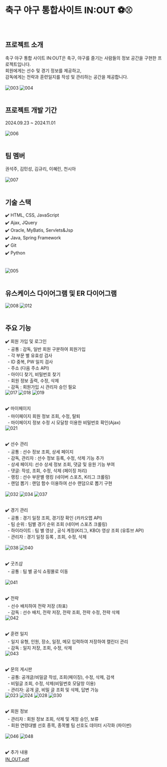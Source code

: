 # 축구 야구 통합사이트 IN:OUT ⚽⚾
<br>

## 프로젝트 소개 
축구 야구 통합 사이트 IN:OUT은 축구, 야구를 즐기는 사람들의 정보 공간을 구현한 프로젝트입니다.<br>
회원에게는 선수 및 경기 정보를 제공하고,<br>
감독에게는 전략과 훈련일지를 작성 및 관리하는 공간을 제공합니다.<br><br>
![003](https://github.com/user-attachments/assets/d7233bd5-566a-4b31-aef5-1cf1d9fcc52b)
![004](https://github.com/user-attachments/assets/2c01417c-af5c-4e5b-ac4b-5adea244c211)
<br><br>

## 프로젝트 개발 기간
2024.09.23 ~ 2024.11.01
<br><br>
![006](https://github.com/user-attachments/assets/9243e42d-768e-4566-94b8-898afccc923f)
<br><br>

## 팀 멤버
권석주, 김민성, 김규리, 이혜린, 천시아
<br><br>
![007](https://github.com/user-attachments/assets/5dd7aa03-a0fc-426c-8239-ab1b12fcedd2)
<br><br>

## 기술 스택
✔️ HTML, CSS, JavaScript<br>
✔️ Ajax, JQuery<br>
✔️ Oracle, MyBatis, Servlets&Jsp<br>
✔️ Java, Spring Framework<br>
✔️ Git<br>
✔️ Python<br><br>  
![005](https://github.com/user-attachments/assets/a839f7e0-4dd2-448d-bd70-08dfde3cce7c)
<br><br>

## 유스케이스 다이어그램 및 ER 다이어그램
![008](https://github.com/user-attachments/assets/74b632e5-69ff-4e64-bee7-7cb7f3ec378b)
![012](https://github.com/user-attachments/assets/f4c76750-2811-46d5-8158-7c6b0d523353)
<br><br>

## 주요 기능
✔️ 회원 가입 및 로그인<br>
&nbsp; - 공통 : 감독, 일반 회원 구분하여 회원가입<br>
&nbsp; - 각 부문 별 유효성 검사<br>
&nbsp; - ID 중복, PW 일치 검사<br>
&nbsp; - 주소 (다음 주소 API)<br>
&nbsp; - 아이디 찾기, 비밀번호 찾기<br>
&nbsp; - 회원 정보 출력, 수정, 삭제<br>
&nbsp; - 감독 : 회원가입 시 관리자 승인 필요<br>
![017](https://github.com/user-attachments/assets/901e562c-7b39-4615-965a-b788940b0885)
![018](https://github.com/user-attachments/assets/ef9e04f7-aa12-45f9-9f93-b1f3d1559b2b)
![019](https://github.com/user-attachments/assets/b9700197-113a-453c-98a0-4a5e372838fe)
<br><br>

✔️ 마이페이지<br>
&nbsp; - 마이페이지 회원 정보 조회, 수정, 탈퇴<br>
&nbsp; - 마이페이지 정보 수정 시 모달창 이용한 비밀번호 확인(Ajax)<br>
![021](https://github.com/user-attachments/assets/f2a45c40-eef1-46dc-a117-073e5ca398c5)
<br><br>

✔️ 선수 관리<br>
&nbsp; - 공통 : 선수 정보 조회, 상세 페이지<br>
&nbsp; - 감독, 관리자 : 선수 정보 등록, 수정, 삭제 기능 추가<br>
&nbsp; - 상세 페이지: 선수 상세 정보 조회, 댓글 및 응원 기능 부여<br>
&nbsp; - 댓글: 작성, 조회, 수정, 삭제 (페이징 처리)<br>
&nbsp; - 랭킹 : 선수 부문별 랭킹 (네이버 스포츠, K리그 크롤링)<br>
&nbsp; - 랜덤 뽑기 : 랜덤 함수 이용하여 선수 랜덤으로 뽑기 구현<br><br>
![032](https://github.com/user-attachments/assets/54ba386e-4ef0-4a68-97c6-a2f56caae786)
![034](https://github.com/user-attachments/assets/921b9adc-2a38-4359-a0fb-41cf17031e49)
![037](https://github.com/user-attachments/assets/c7eaa4ca-fc2c-4d28-ac35-3b88c7679791)
<br><br>

✔️ 경기 관리<br> 
&nbsp; - 공통 : 경기 일정 조회, 경기장 확인 (카카오맵 API) <br>
&nbsp; - 팀 순위 : 팀별 경기 순위 조회 (네이버 스포츠 크롤링)<br>
&nbsp; - 하이라이트 : 팀 별 영상 , 공식 계정(K리그, KBO) 영상 조회 (유튜브 API)<br>
&nbsp; - 관리자 : 경기 일정 등록 , 조회, 수정, 삭제<br><br>
![038](https://github.com/user-attachments/assets/27779eb8-2600-43ea-a78d-f139b34097ca)
![040](https://github.com/user-attachments/assets/8c943812-35d1-46d4-ab80-93c4b2cdb3d7)
<br><br>

✔️ 굿즈샵<br>
&nbsp; - 공통 : 팀 별 공식 쇼핑몰로 이동<br><br>
![041](https://github.com/user-attachments/assets/587532b0-3d46-44ee-94a9-bc5c08bf2982)
<br><br>
 
✔️ 전략<br>
&nbsp; - 선수 배치하여 전략 저장 (좌표)<br>
&nbsp; - 감독 : 선수 배치, 전략 저장, 전략 조회, 전략 수정, 전략 삭제 <br>
![042](https://github.com/user-attachments/assets/984177ef-ac00-4fad-9406-03086b249c8f)
<br><br>

✔️ 훈련 일지<br>
&nbsp; - 일지 유형, 인원, 장소, 일정, 메모 입력하여 저장하여 캘린더 관리 <br>
&nbsp; - 감독 : 일지 저장, 조회, 수정, 삭제 <br>
![043](https://github.com/user-attachments/assets/b0a7be8f-1e18-4c2c-b240-bbf6e7d40b15)
<br><br>

✔️ 문의 게시판<br>
&nbsp; - 공통: 공개글/비밀글 작성, 조회(페이징), 수정, 삭제, 검색<br> 
&nbsp; - 비밀글 조회, 수정, 삭제(비밀번호 모달창 이용) <br>
&nbsp; - 관리자: 공개 글, 비밀 글 조회 및 삭제, 답변 가능<br>
![023](https://github.com/user-attachments/assets/9bd29154-973a-4208-aa83-233d3c468d54)
![024](https://github.com/user-attachments/assets/cda187c0-4800-46b4-8c3f-c611f130c6b0)
![028](https://github.com/user-attachments/assets/e338e6b1-fa63-4855-a3b2-bd5437977be8)
![030](https://github.com/user-attachments/assets/9e799478-890d-4039-9cd1-829d9d85d4ea)
<br><br>

✔️ 회원 정보<br>
&nbsp; - 관리자 : 회원 정보 조회, 삭제 및 계정 승인, 보류 <br>
&nbsp; - 회원 연령대별 선호 종목, 종목별 팀 선호도 데이터 시각화 (파이썬)<br><br>
![046](https://github.com/user-attachments/assets/1b56b011-4ce7-4e46-9c71-c35e9f769636)
![048](https://github.com/user-attachments/assets/266fa460-cb08-4fd8-9fb5-839bc6d08abc)
<br><br>

✔️ 추가 내용<br>
[IN_OUT.pdf](https://github.com/user-attachments/files/17596612/IN_OUT.pdf)
